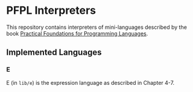# PFPL Interpreters

This repository contains interpreters of mini-languages described by the book [Practical Foundations for Programming Languages](http://www.cs.cmu.edu/~rwh/pfpl/).

## Implemented Languages
### E
E (in `lib/e`) is the expression language as described in Chapter 4-7.

